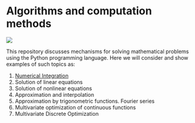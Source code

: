 # Algorithms and computation methods

![](./sourсe/logo.png)

This repository discusses mechanisms for solving mathematical problems using the Python programming language. Here we will consider and show examples of such topics as: 

1. [Numerical Integration](./num_integration.md)
2. Solution of linear equations
3. Solution of nonlinear equations
4. Approximation and interpolation
5. Approximation by trigonometric functions. Fourier series
6. Multivariate optimization of continuous functions
7. Multivariate Discrete Optimization
